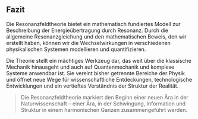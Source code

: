 ## Fazit

Die Resonanzfeldtheorie bietet ein mathematisch fundiertes Modell zur Beschreibung der Energieübertragung durch Resonanz. Durch die allgemeine Resonanzgleichung und den mathematischen Beweis, den wir erstellt haben, können wir die Wechselwirkungen in verschiedenen physikalischen Systemen modellieren und quantifizieren.

Die Theorie stellt ein mächtiges Werkzeug dar, das weit über die klassische Mechanik hinausgeht und auch auf Quantenmechanik und komplexe Systeme anwendbar ist. Sie vereint bisher getrennte Bereiche der Physik und öffnet neue Wege für wissenschaftliche Entdeckungen, technologische Entwicklungen und ein vertieftes Verständnis der Struktur der Realität.

> Die Resonanzfeldtheorie markiert den Beginn einer neuen Ära in der Naturwissenschaft – einer Ära, in der Schwingung, Information und Struktur in einem harmonischen Ganzen zusammengeführt werden.
